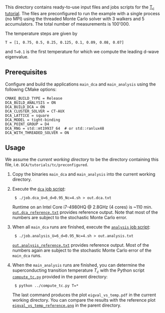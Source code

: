 This directory contains ready-to-use input files and jobs scripts for the [T<sub>c</sub> tutorial](https://github.com/CompFUSE/DCA/wiki/Tutorial:-Tc).
The files are preconfigured to run the example with a single process (no MPI) using the threaded Monte Carlo solver with 3 walkers and 5 accumulators.
The total number of measurements is 100'000.

The temperature steps are given by

    T = [1, 0.75, 0.5, 0.25, 0.125, 0.1, 0.09, 0.08, 0.07]

  and `T=0.1` is the first temperature for which we compute the leading d-wave eigenvalue.

Prerequisites
-------------
Configure and build the applications `main_dca` and `main_analysis` using the following CMake
options:

    CMAKE_BUILD_TYPE = Release
    DCA_BUILD_ANALYSIS = ON
    DCA_BUILD_DCA = ON
    DCA_CLUSTER_SOLVER = CT-AUX
    DCA_LATTICE = square
    DCA_MODEL = tight-binding
    DCA_POINT_GROUP = D4
    DCA_RNG = std::mt19937_64  # or std::ranlux48
    DCA_WITH_THREADED_SOLVER = ON

Usage
-----
We assume the *current working directory* to be the directory containing this file, i.e. `DCA/tutorials/tc/preconfigured`.

1. Copy the binaries `main_dca` and `main_analysis` into the current working directory.

2. Execute the [`dca` job script](https://github.com/CompFUSE/DCA/blob/master/tutorials/tc/preconfigured/job.dca_U=6_d=0.95_Nc=4.sh):

        $ ./job.dca_U=6_d=0.95_Nc=4.sh > out.dca.txt

    Runtime on an Intel Core i7-4980HQ @ 2.8GHz (4 cores) is ~110 min.  
    [`out.dca_reference.txt`](https://github.com/CompFUSE/DCA/blob/master/tutorials/tc/preconfigured/out.dca_reference.txt) provides reference output.
    Note that most of the numbers are subject to the stochastic Monte Carlo error.

3. When all `main_dca` runs are finished, execute the [`analysis` job script](https://github.com/CompFUSE/DCA/blob/master/tutorials/tc/preconfigured/job.analysis_U=6_d=0.95_Nc=4.sh):

        $ ./job.analysis_U=6_d=0.95_Nc=4.sh > out.analysis.txt

    [`out.analysis_reference.txt`](https://github.com/CompFUSE/DCA/blob/master/tutorials/tc/preconfigured/out.analysis_reference.txt) provides reference output.
    Most of the numbers again are subject to the stochastic Monte Carlo error of the `main_dca` runs.

4. When the `main_analysis` runs are finished, you can determine the superconducting transition temperature _T<sub>c</sub>_ with the Python script [`compute_tc.py`](https://github.com/CompFUSE/DCA/blob/master/tutorials/tc/compute_tc.py) provided in the parent directory:

        $ python ../compute_tc.py T=*

    The last command produces the plot `eigval_vs_temp.pdf` in the current working directory.
    You can compare the results with the reference plot [`eigval_vs_temp_reference.png`](https://github.com/CompFUSE/DCA/blob/master/tutorials/tc/eigval_vs_temp_reference.png) in the parent directory.
